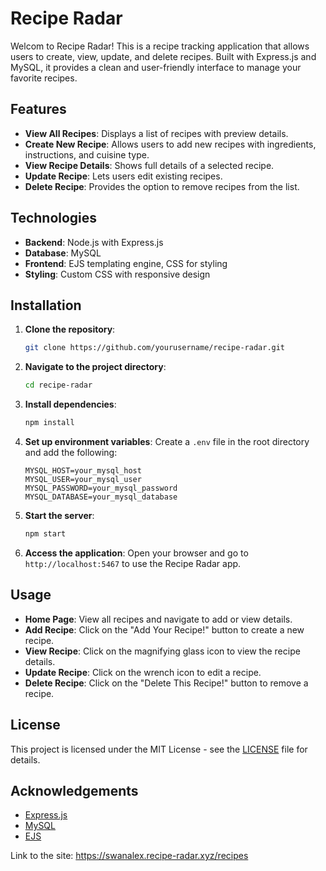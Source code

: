 # Recipe Radar

Welcom to Recipe Radar! This is a recipe tracking application that allows users to create, view, update, and delete recipes. Built with Express.js and MySQL, it provides a clean and user-friendly interface to manage your favorite recipes.

## Features

- **View All Recipes**: Displays a list of recipes with preview details.
- **Create New Recipe**: Allows users to add new recipes with ingredients, instructions, and cuisine type.
- **View Recipe Details**: Shows full details of a selected recipe.
- **Update Recipe**: Lets users edit existing recipes.
- **Delete Recipe**: Provides the option to remove recipes from the list.

## Technologies

- **Backend**: Node.js with Express.js
- **Database**: MySQL
- **Frontend**: EJS templating engine, CSS for styling
- **Styling**: Custom CSS with responsive design

## Installation

1. **Clone the repository**:
    ```bash
    git clone https://github.com/yourusername/recipe-radar.git
    ```

2. **Navigate to the project directory**:
    ```bash
    cd recipe-radar
    ```

3. **Install dependencies**:
    ```bash
    npm install
    ```

4. **Set up environment variables**:
    Create a `.env` file in the root directory and add the following:
    ```
    MYSQL_HOST=your_mysql_host
    MYSQL_USER=your_mysql_user
    MYSQL_PASSWORD=your_mysql_password
    MYSQL_DATABASE=your_mysql_database
    ```

5. **Start the server**:
    ```bash
    npm start
    ```

6. **Access the application**:
    Open your browser and go to `http://localhost:5467` to use the Recipe Radar app.

## Usage

- **Home Page**: View all recipes and navigate to add or view details.
- **Add Recipe**: Click on the "Add Your Recipe!" button to create a new recipe.
- **View Recipe**: Click on the magnifying glass icon to view the recipe details.
- **Update Recipe**: Click on the wrench icon to edit a recipe.
- **Delete Recipe**: Click on the "Delete This Recipe!" button to remove a recipe.

## License

This project is licensed under the MIT License - see the [LICENSE](LICENSE) file for details.

## Acknowledgements

- [Express.js](https://expressjs.com/)
- [MySQL](https://www.mysql.com/)
- [EJS](https://www.ejs.co/)


Link to the site:
https://swanalex.recipe-radar.xyz/recipes
